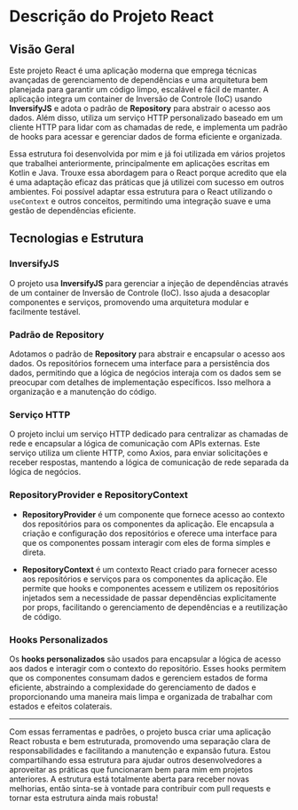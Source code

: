 # Descrição do Projeto React

## Visão Geral

Este projeto React é uma aplicação moderna que emprega técnicas avançadas de gerenciamento de dependências e uma arquitetura bem planejada para garantir um código limpo, escalável e fácil de manter. A aplicação integra um container de Inversão de Controle (IoC) usando **InversifyJS** e adota o padrão de **Repository** para abstrair o acesso aos dados. Além disso, utiliza um serviço HTTP personalizado baseado em um cliente HTTP para lidar com as chamadas de rede, e implementa um padrão de hooks para acessar e gerenciar dados de forma eficiente e organizada.

Essa estrutura foi desenvolvida por mim e já foi utilizada em vários projetos que trabalhei anteriormente, principalmente em aplicações escritas em Kotlin e Java. Trouxe essa abordagem para o React porque acredito que ela é uma adaptação eficaz das práticas que já utilizei com sucesso em outros ambientes. Foi possível adaptar essa estrutura para o React utilizando o `useContext` e outros conceitos, permitindo uma integração suave e uma gestão de dependências eficiente.

## Tecnologias e Estrutura

### InversifyJS

O projeto usa **InversifyJS** para gerenciar a injeção de dependências através de um container de Inversão de Controle (IoC). Isso ajuda a desacoplar componentes e serviços, promovendo uma arquitetura modular e facilmente testável.

### Padrão de Repository

Adotamos o padrão de **Repository** para abstrair e encapsular o acesso aos dados. Os repositórios fornecem uma interface para a persistência dos dados, permitindo que a lógica de negócios interaja com os dados sem se preocupar com detalhes de implementação específicos. Isso melhora a organização e a manutenção do código.

### Serviço HTTP

O projeto inclui um serviço HTTP dedicado para centralizar as chamadas de rede e encapsular a lógica de comunicação com APIs externas. Este serviço utiliza um cliente HTTP, como Axios, para enviar solicitações e receber respostas, mantendo a lógica de comunicação de rede separada da lógica de negócios.

### RepositoryProvider e RepositoryContext

- **RepositoryProvider** é um componente que fornece acesso ao contexto dos repositórios para os componentes da aplicação. Ele encapsula a criação e configuração dos repositórios e oferece uma interface para que os componentes possam interagir com eles de forma simples e direta.

- **RepositoryContext** é um contexto React criado para fornecer acesso aos repositórios e serviços para os componentes da aplicação. Ele permite que hooks e componentes acessem e utilizem os repositórios injetados sem a necessidade de passar dependências explicitamente por props, facilitando o gerenciamento de dependências e a reutilização de código.

### Hooks Personalizados

Os **hooks personalizados** são usados para encapsular a lógica de acesso aos dados e interagir com o contexto do repositório. Esses hooks permitem que os componentes consumam dados e gerenciem estados de forma eficiente, abstraindo a complexidade do gerenciamento de dados e proporcionando uma maneira mais limpa e organizada de trabalhar com estados e efeitos colaterais.

---

Com essas ferramentas e padrões, o projeto busca criar uma aplicação React robusta e bem estruturada, promovendo uma separação clara de responsabilidades e facilitando a manutenção e expansão futura. Estou compartilhando essa estrutura para ajudar outros desenvolvedores a aproveitar as práticas que funcionaram bem para mim em projetos anteriores. A estrutura está totalmente aberta para receber novas melhorias, então sinta-se à vontade para contribuir com pull requests e tornar esta estrutura ainda mais robusta!
